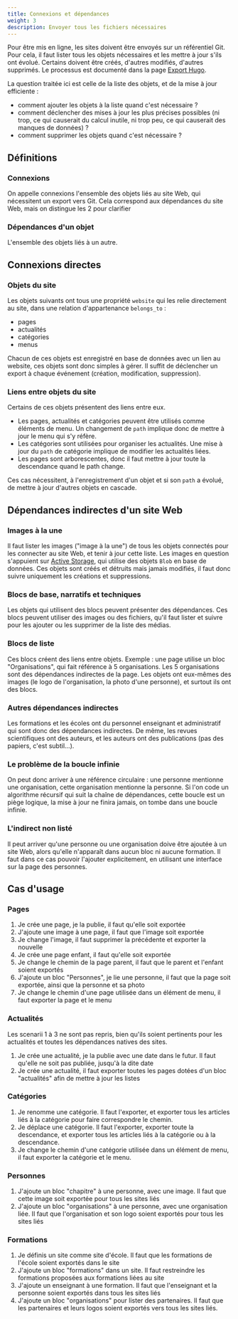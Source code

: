 ```yaml
---
title: Connexions et dépendances
weight: 3
description: Envoyer tous les fichiers nécessaires
---
```


Pour être mis en ligne, les sites doivent être envoyés sur un référentiel Git. 
Pour cela, il faut lister tous les objets nécessaires et les mettre à jour s'ils ont évolué.
Certains doivent être créés, d'autres modifiés, d'autres supprimés.
Le processus est documenté dans la page [Export Hugo](/docs/admin/communication/sites-web/export/).

La question traitée ici est celle de la liste des objets, et de la mise à jour efficiente :
- comment ajouter les objets à la liste quand c'est nécessaire ?
- comment déclencher des mises à jour les plus précises possibles (ni trop, ce qui causerait du calcul inutile, ni trop peu, ce qui causerait des manques de données) ?
- comment supprimer les objets quand c'est nécessaire ?

## Définitions
### Connexions
On appelle connexions l'ensemble des objets liés au site Web, qui nécessitent un export vers Git.
Cela correspond aux dépendances du site Web, mais on distingue les 2 pour clarifier

### Dépendances d'un objet
L'ensemble des objets liés à un autre.

## Connexions directes

### Objets du site
Les objets suivants ont tous une propriété `website` qui les relie directement au site, dans une relation d'appartenance `belongs_to` :
- pages
- actualités
- catégories
- menus

Chacun de ces objets est enregistré en base de données avec un lien au website, ces objets sont donc simples à gérer. 
Il suffit de déclencher un export à chaque événement (création, modification, suppression).

### Liens entre objets du site
Certains de ces objets présentent des liens entre eux.
- Les pages, actualités et catégories peuvent être utilisés comme éléments de menu.
Un changement de `path` implique donc de mettre à jour le menu qui s'y réfère.
- Les catégories sont utilisées pour organiser les actualités.
Une mise à jour du `path` de catégorie implique de modifier les actualités liées.
- Les pages sont arborescentes, donc il faut mettre à jour toute la descendance quand le path change.

Ces cas nécessitent, à l'enregistrement d'un objet et si son `path` a évolué, de mettre à jour d'autres objets en cascade.

## Dépendances indirectes d'un site Web

### Images à la une
Il faut lister les images ("image à la une") de tous les objets connectés pour les connecter au site Web, et tenir à jour cette liste.
Les images en question s'appuient sur [Active Storage](https://guides.rubyonrails.org/active_storage_overview.html), qui utilise des objets `Blob` en base de données.
Ces objets sont créés et détruits mais jamais modifiés, il faut donc suivre uniquement les créations et suppressions.

### Blocs de base, narratifs et techniques
Les objets qui utilisent des blocs peuvent présenter des dépendances.
Ces blocs peuvent utiliser des images ou des fichiers, qu'il faut lister et suivre pour les ajouter ou les supprimer de la liste des médias. 

### Blocs de liste
Ces blocs créent des liens entre objets. 
Exemple : une page utilise un bloc "Organisations", qui fait référence à 5 organisations. 
Les 5 organisations sont des dépendances indirectes de la page.
Les objets ont eux-mêmes des images (le logo de l'organisation, la photo d'une personne), et surtout ils ont des blocs.

### Autres dépendances indirectes
Les formations et les écoles ont du personnel enseignant et administratif qui sont donc des dépendances indirectes.
De même, les revues scientifiques ont des auteurs, et les auteurs ont des publications (pas des papiers, c'est subtil...).

### Le problème de la boucle infinie
On peut donc arriver à une référence circulaire : une personne mentionne une organisation, cette organisation mentionne la personne.
Si l'on code un algorithme récursif qui suit la chaîne de dépendances, cette boucle est un piège logique, la mise à jour ne finira jamais, on tombe dans une boucle infinie.

### L'indirect non listé
Il peut arriver qu'une personne ou une organisation doive être ajoutée à un site Web, alors qu'elle n'apparaît dans aucun bloc ni aucune formation.
Il faut dans ce cas pouvoir l'ajouter explicitement, en utilisant une interface sur la page des personnes.

## Cas d'usage

### Pages

1. Je crée une page, je la publie, il faut qu'elle soit exportée
2. J'ajoute une image à une page, il faut que l'image soit exportée
3. Je change l'image, il faut supprimer la précédente et exporter la nouvelle
4. Je crée une page enfant, il faut qu'elle soit exportée
5. Je change le chemin de la page parent, il faut que le parent et l'enfant soient exportés
6. J'ajoute un bloc "Personnes", je lie une personne, il faut que la page soit exportée, ainsi que la personne et sa photo
7. Je change le chemin d'une page utilisée dans un élément de menu, il faut exporter la page et le menu

### Actualités

Les scenarii 1 à 3 ne sont pas repris, bien qu'ils soient pertinents pour les actualités et toutes les dépendances natives des sites.

1. Je crée une actualité, je la publie avec une date dans le futur. Il faut qu'elle ne soit pas publiée, jusqu'à la dite date
2. Je crée une actualité, il faut exporter toutes les pages dotées d'un bloc "actualités" afin de mettre à jour les listes

### Catégories

1. Je renomme une catégorie. Il faut l'exporter, et exporter tous les articles liés à la catégorie pour faire correspondre le chemin.
2. Je déplace une catégorie. Il faut l'exporter, exporter toute la descendance, et exporter tous les articles liés à la catégorie ou à la descendance. 
3. Je change le chemin d'une catégorie utilisée dans un élément de menu, il faut exporter la catégorie et le menu.

### Personnes

1. J'ajoute un bloc "chapitre" à une personne, avec une image. Il faut que cette image soit exportée pour tous les sites liés
2. J'ajoute un bloc "organisations" à une personne, avec une organisation liée. Il faut que l'organisation et son logo soient exportés pour tous les sites liés

### Formations

1. Je définis un site comme site d'école. Il faut que les formations de l'école soient exportés dans le site
2. J'ajoute un bloc "formations" dans un site. Il faut restreindre les formations proposées aux formations liées au site
3. J'ajoute un enseignant à une formation. Il faut que l'enseignant et la personne soient exportés dans tous les sites liés
4. J'ajoute un bloc "organisations" pour lister des partenaires. Il faut que les partenaires et leurs logos soient exportés vers tous les sites liés.
